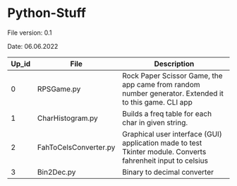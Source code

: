 # Python-Stuff

File version: 0.1

Date: 06.06.2022



| Up_id     | File        | Description |
|-----------| ----------- | ----------- |
|   0   |RPSGame.py  | Rock Paper Scissor Game, the app came from random number generator. Extended it to this game. CLI app |
|   1   |CharHistogram.py | Builds a freq table for each char in given string. |
|   2   |FahToCelsConverter.py | Graphical user interface (GUI) application made to test Tkinter module. Converts fahrenheit input to celsius |
|   3   | Bin2Dec.py | Binary to decimal converter |
